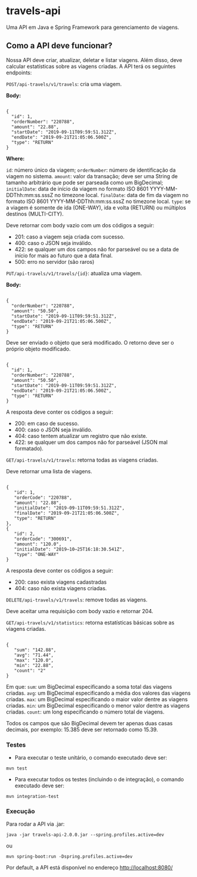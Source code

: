 # travels-api

Uma API em Java e Spring Framework para gerenciamento de viagens.

## Como a API deve funcionar?

Nossa API deve criar, atualizar, deletar e listar viagens. Além disso, deve calcular estatísticas sobre as viagens criadas. A API terá os seguintes endpoints:

`POST/api-travels/v1/travels`: cria uma viagem. 

**Body:**

<code>
{
  "id": 1,
  "orderNumber": "220788",
  "amount": "22.88",
  "startDate": "2019-09-11T09:59:51.312Z",
  "endDate": "2019-09-21T21:05:06.500Z",
  "type": "RETURN"
}
</code>

**Where:**

`id`: número único da viagem;
`orderNumber`: número de identificação da viagem no sistema.
`amount`: valor da transação; deve ser uma String de tamanho arbitrário que pode ser parseada como um BigDecimal;
`initialDate`: data de início da viagem no formato ISO 8601 YYYY-MM-DDThh:mm:ss.sssZ no timezone local.
`finalDate`: data de fim da viagem no formato ISO 8601 YYYY-MM-DDThh:mm:ss.sssZ no timezone local.
`type`: se a viagem é somente de ida (ONE-WAY), ida e volta (RETURN) ou múltiplos destinos (MULTI-CITY).

Deve retornar com body vazio com um dos códigos a seguir:

* 201: caso a viagem seja criada com sucesso.
* 400: caso o JSON seja inválido.
* 422: se qualquer um dos campos não for parseável ou se a data de início for mais ao futuro que a data final.
* 500: erro no servidor (são raros)

`PUT/api-travels/v1/travels/{id}`: atualiza uma viagem.

**Body:**

<code>
{
  "orderNumber": "220788",
  "amount": "50.50",
  "startDate": "2019-09-11T09:59:51.312Z",
  "endDate": "2019-09-21T21:05:06.500Z",
  "type": "RETURN"
}
</code>

Deve ser enviado o objeto que será modificado. O retorno deve ser o próprio objeto modificado.

<code>
{
  "id": 1,
  "orderNumber": "220788",
  "amount": "50.50",
  "startDate": "2019-09-11T09:59:51.312Z",
  "endDate": "2019-09-21T21:05:06.500Z",
  "type": "RETURN"
}
</code>

A resposta deve conter os códigos a seguir:

* 200: em caso de sucesso.
* 400: caso o JSON seja inválido.
* 404: caso tentem atualizar um registro que não existe.
* 422: se qualquer um dos campos não for parseável (JSON mal formatado).

`GET/api-travels/v1/travels`: retorna todas as viagens criadas.

Deve retornar uma lista de viagens.

<code>
{
   "id": 1,
   "orderCode": "220788",
   "amount": "22.88",
   "initialDate": "2019-09-11T09:59:51.312Z",
   "finalDate": "2019-09-21T21:05:06.500Z",
   "type": "RETURN"
},
{   
   "id": 2,
   "orderCode": "300691",
   "amount": "120.0",
   "initialDate": "2019–10–25T16:18:30.541Z",
   "type": "ONE-WAY"
}
</code>

A resposta deve conter os códigos a seguir:

* 200: caso exista viagens cadastradas
* 404: caso não exista viagens criadas.

`DELETE/api-travels/v1/travels`: remove todas as viagens.

Deve aceitar uma requisição com body vazio e retornar 204.

`GET/api-travels/v1/statistics`: retorna estatísticas básicas sobre as viagens criadas.

<code>
{   
   "sum": "142.88",
   "avg": "71.44",
   "max": "120.0",
   "min": "22.88",
   "count": "2"
}
</code>

Em que:
`sum`: um BigDecimal especificando a soma total das viagens criadas.
`avg`: um BigDecimal especificando a média dos valores das viagens criadas.
`max`: um BigDecimal especificando o maior valor dentre as viagens criadas.
`min`: um BigDecimal especificando o menor valor dentre as viagens criadas.
`count`: um long especificando o número total de viagens.

Todos os campos que são BigDecimal devem ter apenas duas casas decimais, por exemplo: 15.385 deve ser retornado como 15.39. 

### Testes

* Para executar o teste unitário, o comando executado deve ser:

```
mvn test
```

* Para executar todos os testes (incluindo o de integração), o comando executado deve ser:

```
mvn integration-test
```

### Execução

Para rodar a API via .jar:

```
java -jar travels-api-2.0.0.jar --spring.profiles.active=dev
```
    
ou

```
mvn spring-boot:run -Dspring.profiles.active=dev
```

Por default, a API está disponível no endereço [http://localhost:8080/](http://localhost:8080/)
